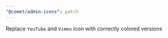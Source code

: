```yaml
---
"@comet/admin-icons": patch
---
```


Replace `YouTube` and `Vimeo` icon with correctly colored versions
